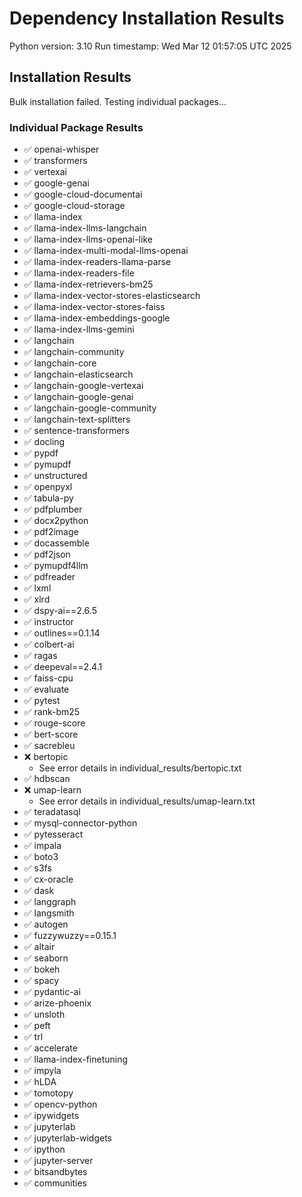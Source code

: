 # Dependency Installation Results
Python version: 3.10
Run timestamp: Wed Mar 12 01:57:05 UTC 2025

## Installation Results
Bulk installation failed. Testing individual packages...

### Individual Package Results
- ✅ openai-whisper
- ✅ transformers
- ✅ vertexai
- ✅ google-genai
- ✅ google-cloud-documentai
- ✅ google-cloud-storage
- ✅ llama-index
- ✅ llama-index-llms-langchain
- ✅ llama-index-llms-openai-like
- ✅ llama-index-multi-modal-llms-openai
- ✅ llama-index-readers-llama-parse
- ✅ llama-index-readers-file
- ✅ llama-index-retrievers-bm25
- ✅ llama-index-vector-stores-elasticsearch
- ✅ llama-index-vector-stores-faiss
- ✅ llama-index-embeddings-google
- ✅ llama-index-llms-gemini
- ✅ langchain
- ✅ langchain-community
- ✅ langchain-core
- ✅ langchain-elasticsearch
- ✅ langchain-google-vertexai
- ✅ langchain-google-genai
- ✅ langchain-google-community
- ✅ langchain-text-splitters
- ✅ sentence-transformers
- ✅ docling
- ✅ pypdf
- ✅ pymupdf
- ✅ unstructured
- ✅ openpyxl
- ✅ tabula-py
- ✅ pdfplumber
- ✅ docx2python
- ✅ pdf2image
- ✅ docassemble
- ✅ pdf2json
- ✅ pymupdf4llm
- ✅ pdfreader
- ✅ lxml
- ✅ xlrd
- ✅ dspy-ai==2.6.5
- ✅ instructor
- ✅ outlines==0.1.14
- ✅ colbert-ai
- ✅ ragas
- ✅ deepeval==2.4.1
- ✅ faiss-cpu
- ✅ evaluate
- ✅ pytest
- ✅ rank-bm25
- ✅ rouge-score
- ✅ bert-score
- ✅ sacrebleu
- ❌ bertopic
  - See error details in individual_results/bertopic.txt
- ✅ hdbscan
- ❌ umap-learn
  - See error details in individual_results/umap-learn.txt
- ✅ teradatasql
- ✅ mysql-connector-python
- ✅ pytesseract
- ✅ impala
- ✅ boto3
- ✅ s3fs
- ✅ cx-oracle
- ✅ dask
- ✅ langgraph
- ✅ langsmith
- ✅ autogen
- ✅ fuzzywuzzy==0.15.1
- ✅ altair
- ✅ seaborn
- ✅ bokeh
- ✅ spacy
- ✅ pydantic-ai
- ✅ arize-phoenix
- ✅ unsloth
- ✅ peft
- ✅ trl
- ✅ accelerate
- ✅ llama-index-finetuning
- ✅ impyla
- ✅ hLDA
- ✅ tomotopy
- ✅ opencv-python
- ✅ ipywidgets
- ✅ jupyterlab
- ✅ jupyterlab-widgets
- ✅ ipython
- ✅ jupyter-server
- ✅ bitsandbytes
- ✅ communities
